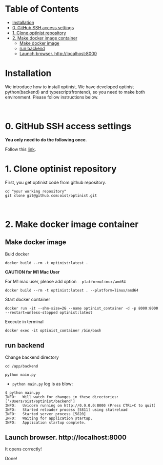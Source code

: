 Table of Contents
=================

* [Installation](#installation)
* [0. GitHub SSH access settings](#0-github-ssh-access-settings)
* [1. Clone optinist repository](#1-clone-optinist-repository)
* [2. Make docker image container](#2-Make-docker-image-container)
   * [Make docker image](#make-docker-image)
   * [run backend](#run-backend)
   * [Launch browser.  <a href="http://localhost:8000" rel="nofollow">http://localhost:8000</a>](#launch-browser--httplocalhost8000)
# Installation
We introduce how to install optinist.
We have developed optinist python(backend) and typescript(frontend), so you need to make both environment.
Please follow instructions below.

<br />

# 0. GitHub SSH access settings
**You only need to do the following once.**

Follow this [link](installation_github_settings.md).

# 1. Clone optinist repository

First, you get optinist code from github repository.
```
cd "your working repository"
git clone git@github.com:oist/optinist.git
```
<br />

# 2. Make docker image container

## Make docker image
Buid docker
```
docker build --rm -t optinist:latest .
```

**CAUTION for M1 Mac User**

For M1 mac user, please add option `--platform=linux/amd64`
```
docker build --rm -t optinist:latest . --platform=linux/amd64
```

Start docker container
```
docker run -it --shm-size=2G --name optinist_container -d -p 8000:8000 --restart=unless-stopped optinist:latest
```

Execute in terminal
```
docker exec -it optinist_container /bin/bash
```



## run backend
Change backend directory
```
cd /app/backend
```


```
python main.py
```
- `python main.py` log is as blow:
```
$ python main.py
INFO:   Will watch for changes in these directories: [‘/Users/oist/optinist/backend’]
INFO:   Uvicorn running on http://0.0.0.0:8000 (Press CTRL+C to quit)
INFO:   Started reloader process [5811] using statreload
INFO:   Started server process [5820]
INFO:   Waiting for application startup.
INFO:   Application startup complete.
```
## Launch browser.  http://localhost:8000
It opens correctly!

Done!
